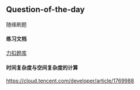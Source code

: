 ## Question-of-the-day

随缘刷题

#### 练习文档

[力扣题库](https://leetcode-cn.com/problemset/all)

#### 时间复杂度与空间复杂度的计算

<https://cloud.tencent.com/developer/article/1769988>
